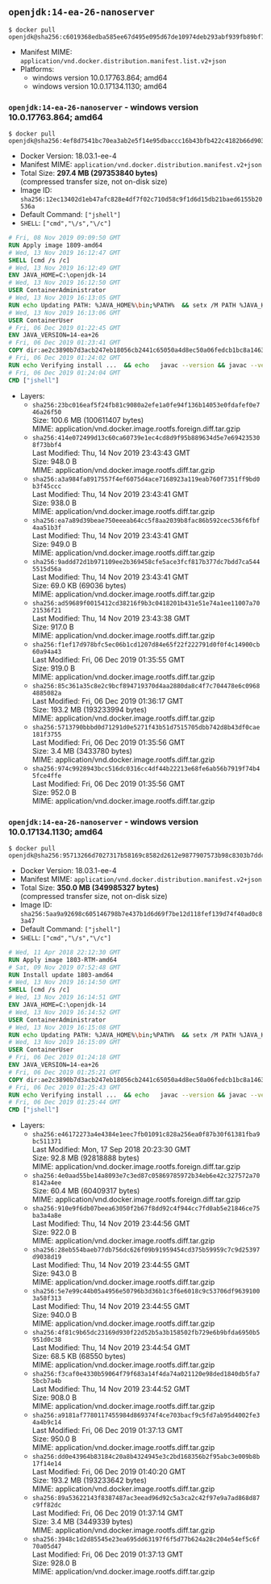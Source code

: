 ## `openjdk:14-ea-26-nanoserver`

```console
$ docker pull openjdk@sha256:c6019368edba585ee67d495e095d67de10974deb293abf939fb89bf7985564a4
```

-	Manifest MIME: `application/vnd.docker.distribution.manifest.list.v2+json`
-	Platforms:
	-	windows version 10.0.17763.864; amd64
	-	windows version 10.0.17134.1130; amd64

### `openjdk:14-ea-26-nanoserver` - windows version 10.0.17763.864; amd64

```console
$ docker pull openjdk@sha256:4ef8d7541bc70ea3ab2e5f14e95dbaccc16b43bfb422c4182b66d90315d7c6d9
```

-	Docker Version: 18.03.1-ee-4
-	Manifest MIME: `application/vnd.docker.distribution.manifest.v2+json`
-	Total Size: **297.4 MB (297353840 bytes)**  
	(compressed transfer size, not on-disk size)
-	Image ID: `sha256:12ec13402d1eb47afc828e4df7f02c710d58c9f1d6d15db21baed6155b20536a`
-	Default Command: `["jshell"]`
-	`SHELL`: `["cmd","\/s","\/c"]`

```dockerfile
# Fri, 08 Nov 2019 09:09:50 GMT
RUN Apply image 1809-amd64
# Wed, 13 Nov 2019 16:12:47 GMT
SHELL [cmd /s /c]
# Wed, 13 Nov 2019 16:12:49 GMT
ENV JAVA_HOME=C:\openjdk-14
# Wed, 13 Nov 2019 16:12:50 GMT
USER ContainerAdministrator
# Wed, 13 Nov 2019 16:13:05 GMT
RUN echo Updating PATH: %JAVA_HOME%\bin;%PATH% 	&& setx /M PATH %JAVA_HOME%\bin;%PATH%
# Wed, 13 Nov 2019 16:13:06 GMT
USER ContainerUser
# Fri, 06 Dec 2019 01:22:45 GMT
ENV JAVA_VERSION=14-ea+26
# Fri, 06 Dec 2019 01:23:41 GMT
COPY dir:ae2c3890b7d3acb247eb18056cb2441c65050a4d8ec50a06fedcb1bc8a146371 in C:\openjdk-14 
# Fri, 06 Dec 2019 01:24:02 GMT
RUN echo Verifying install ... 	&& echo   javac --version && javac --version 	&& echo   java --version && java --version
# Fri, 06 Dec 2019 01:24:04 GMT
CMD ["jshell"]
```

-	Layers:
	-	`sha256:23bc016eaf5f24fb81c9080a2efe1a0fe94f136b14053e0fdafef0e746a26f50`  
		Size: 100.6 MB (100611407 bytes)  
		MIME: application/vnd.docker.image.rootfs.foreign.diff.tar.gzip
	-	`sha256:414e072499d13c60ca60739e1ec4cd8d9f95b889634d5e7e694235308f73bbf4`  
		Last Modified: Thu, 14 Nov 2019 23:43:43 GMT  
		Size: 948.0 B  
		MIME: application/vnd.docker.image.rootfs.diff.tar.gzip
	-	`sha256:a3a984fa8917557f4ef6075d4ace7168923a119eab760f7351ff9bd0b3f45ccc`  
		Last Modified: Thu, 14 Nov 2019 23:43:41 GMT  
		Size: 938.0 B  
		MIME: application/vnd.docker.image.rootfs.diff.tar.gzip
	-	`sha256:ea7a89d39beae750eeeab64cc5f8aa2039b8fac86b592cec536f6fbf4aa51b3f`  
		Last Modified: Thu, 14 Nov 2019 23:43:41 GMT  
		Size: 949.0 B  
		MIME: application/vnd.docker.image.rootfs.diff.tar.gzip
	-	`sha256:9addd72d1b971109ee2b369458cfe5ace3fcf817b377dc7bdd7ca5445515d56a`  
		Last Modified: Thu, 14 Nov 2019 23:43:41 GMT  
		Size: 69.0 KB (69036 bytes)  
		MIME: application/vnd.docker.image.rootfs.diff.tar.gzip
	-	`sha256:ad59689f0015412cd38216f9b3c0418201b431e51e74a1ee11007a7021536f21`  
		Last Modified: Thu, 14 Nov 2019 23:43:38 GMT  
		Size: 917.0 B  
		MIME: application/vnd.docker.image.rootfs.diff.tar.gzip
	-	`sha256:f1ef17d978bfc5ec06b1cd1207d84e65f22f222791d0f0f4c14900cb60a94a43`  
		Last Modified: Fri, 06 Dec 2019 01:35:55 GMT  
		Size: 919.0 B  
		MIME: application/vnd.docker.image.rootfs.diff.tar.gzip
	-	`sha256:85c361a35c8e2c9bcf894719370d4aa2880da8c4f7c704478e6c09684885082a`  
		Last Modified: Fri, 06 Dec 2019 01:36:17 GMT  
		Size: 193.2 MB (193233994 bytes)  
		MIME: application/vnd.docker.image.rootfs.diff.tar.gzip
	-	`sha256:5713790bbbd0d71291d0e5271f43b51d7515705dbb742d8b43df0cae181f3755`  
		Last Modified: Fri, 06 Dec 2019 01:35:56 GMT  
		Size: 3.4 MB (3433780 bytes)  
		MIME: application/vnd.docker.image.rootfs.diff.tar.gzip
	-	`sha256:974c9928943bcc516dc0316cc4df44b22213e68fe6ab56b7919f74b45fce4ffe`  
		Last Modified: Fri, 06 Dec 2019 01:35:56 GMT  
		Size: 952.0 B  
		MIME: application/vnd.docker.image.rootfs.diff.tar.gzip

### `openjdk:14-ea-26-nanoserver` - windows version 10.0.17134.1130; amd64

```console
$ docker pull openjdk@sha256:95713266d7027317b58169c8582d2612e9877907573b98c8303b7ddcd77ee1b9
```

-	Docker Version: 18.03.1-ee-4
-	Manifest MIME: `application/vnd.docker.distribution.manifest.v2+json`
-	Total Size: **350.0 MB (349985327 bytes)**  
	(compressed transfer size, not on-disk size)
-	Image ID: `sha256:5aa9a92698c605146798b7e437b1d6d69f7be12d118fef139d74f40ad0c83a47`
-	Default Command: `["jshell"]`
-	`SHELL`: `["cmd","\/s","\/c"]`

```dockerfile
# Wed, 11 Apr 2018 22:12:30 GMT
RUN Apply image 1803-RTM-amd64
# Sat, 09 Nov 2019 07:52:48 GMT
RUN Install update 1803-amd64
# Wed, 13 Nov 2019 16:14:50 GMT
SHELL [cmd /s /c]
# Wed, 13 Nov 2019 16:14:51 GMT
ENV JAVA_HOME=C:\openjdk-14
# Wed, 13 Nov 2019 16:14:52 GMT
USER ContainerAdministrator
# Wed, 13 Nov 2019 16:15:08 GMT
RUN echo Updating PATH: %JAVA_HOME%\bin;%PATH% 	&& setx /M PATH %JAVA_HOME%\bin;%PATH%
# Wed, 13 Nov 2019 16:15:09 GMT
USER ContainerUser
# Fri, 06 Dec 2019 01:24:18 GMT
ENV JAVA_VERSION=14-ea+26
# Fri, 06 Dec 2019 01:25:21 GMT
COPY dir:ae2c3890b7d3acb247eb18056cb2441c65050a4d8ec50a06fedcb1bc8a146371 in C:\openjdk-14 
# Fri, 06 Dec 2019 01:25:43 GMT
RUN echo Verifying install ... 	&& echo   javac --version && javac --version 	&& echo   java --version && java --version
# Fri, 06 Dec 2019 01:25:44 GMT
CMD ["jshell"]
```

-	Layers:
	-	`sha256:e46172273a4e4384e1eec7fb01091c828a256ea0f87b30f61381fba9bc511371`  
		Last Modified: Mon, 17 Sep 2018 20:23:30 GMT  
		Size: 92.8 MB (92818888 bytes)  
		MIME: application/vnd.docker.image.rootfs.foreign.diff.tar.gzip
	-	`sha256:4e0aad55be14a8093e7c3ed87c05869785972b34eb6e42c327572a708142a4ee`  
		Size: 60.4 MB (60409317 bytes)  
		MIME: application/vnd.docker.image.rootfs.foreign.diff.tar.gzip
	-	`sha256:910e9f6db07beea63050f2b67f8dd92c4f944cc7fd0ab5e21846ce75ba3a4a8e`  
		Last Modified: Thu, 14 Nov 2019 23:44:56 GMT  
		Size: 922.0 B  
		MIME: application/vnd.docker.image.rootfs.diff.tar.gzip
	-	`sha256:28eb554baeb77db756dc626f09b91959454cd375b59959c7c9d25397d9038d19`  
		Last Modified: Thu, 14 Nov 2019 23:44:55 GMT  
		Size: 943.0 B  
		MIME: application/vnd.docker.image.rootfs.diff.tar.gzip
	-	`sha256:5e7e99c44b05a4956e50796b3d36b1c3f6e6018c9c53706df96391003a58f313`  
		Last Modified: Thu, 14 Nov 2019 23:44:55 GMT  
		Size: 940.0 B  
		MIME: application/vnd.docker.image.rootfs.diff.tar.gzip
	-	`sha256:4f81c9b65dc23169d930f22d52b5a3b158502fb729e6b9bfda6950b5951d0c38`  
		Last Modified: Thu, 14 Nov 2019 23:44:54 GMT  
		Size: 68.5 KB (68550 bytes)  
		MIME: application/vnd.docker.image.rootfs.diff.tar.gzip
	-	`sha256:f3caf0e4330b59064f79f683a14f4da74a021120e98ded1840db5fa75bcb7a4b`  
		Last Modified: Thu, 14 Nov 2019 23:44:52 GMT  
		Size: 908.0 B  
		MIME: application/vnd.docker.image.rootfs.diff.tar.gzip
	-	`sha256:a9181af7780117455984d869374f4ce703bacf9c5fd7ab95d4002fe34a4b9c14`  
		Last Modified: Fri, 06 Dec 2019 01:37:13 GMT  
		Size: 950.0 B  
		MIME: application/vnd.docker.image.rootfs.diff.tar.gzip
	-	`sha256:dd0e43964b83184c20a8b4324945e3c2bd168356b2f95abc3e009b8b17f14e14`  
		Last Modified: Fri, 06 Dec 2019 01:40:20 GMT  
		Size: 193.2 MB (193233642 bytes)  
		MIME: application/vnd.docker.image.rootfs.diff.tar.gzip
	-	`sha256:89a53622143f8387487ac3eead96d92c5a3ca2c42f97e9a7ad868d87c9ff82dc`  
		Last Modified: Fri, 06 Dec 2019 01:37:14 GMT  
		Size: 3.4 MB (3449339 bytes)  
		MIME: application/vnd.docker.image.rootfs.diff.tar.gzip
	-	`sha256:3948c1d2d85545e23ea695dd63197f6f5d77b624a28c204e54ef5c6f70a05d47`  
		Last Modified: Fri, 06 Dec 2019 01:37:13 GMT  
		Size: 928.0 B  
		MIME: application/vnd.docker.image.rootfs.diff.tar.gzip
